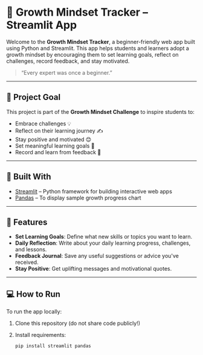 # 🌱 Growth Mindset Tracker – Streamlit App

Welcome to the **Growth Mindset Tracker**, a beginner-friendly web app built using Python and Streamlit. This app helps students and learners adopt a growth mindset by encouraging them to set learning goals, reflect on challenges, record feedback, and stay motivated.

> “Every expert was once a beginner.”

---

## 🚀 Project Goal

This project is part of the **Growth Mindset Challenge** to inspire students to:
- Embrace challenges 💡
- Reflect on their learning journey ✍️
- Stay positive and motivated 😊
- Set meaningful learning goals 🎯
- Record and learn from feedback 📢

---

## 🔧 Built With

- [Streamlit](https://streamlit.io/) – Python framework for building interactive web apps
- [Pandas](https://pandas.pydata.org/) – To display sample growth progress chart

---

## 🧠 Features

- **Set Learning Goals**: Define what new skills or topics you want to learn.
- **Daily Reflection**: Write about your daily learning progress, challenges, and lessons.
- **Feedback Journal**: Save any useful suggestions or advice you've received.
- **Stay Positive**: Get uplifting messages and motivational quotes.

---

## 💻 How to Run

To run the app locally:

1. Clone this repository (do not share code publicly!)
2. Install requirements:

   ```bash
   pip install streamlit pandas
